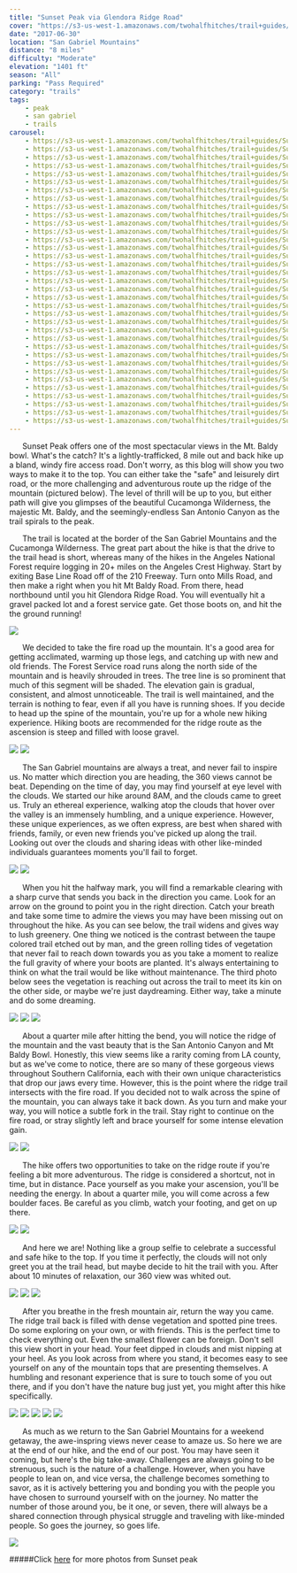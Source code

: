 ```yaml
---
title: "Sunset Peak via Glendora Ridge Road"
cover: "https://s3-us-west-1.amazonaws.com/twohalfhitches/trail+guides/Sunset+Peak/_J8A1228.jpg"
date: "2017-06-30"
location: "San Gabriel Mountains"
distance: "8 miles"
difficulty: "Moderate"
elevation: "1401 ft"
season: "All"
parking: "Pass Required"
category: "trails"
tags:
    - peak
    - san gabriel
    - trails
carousel:
    - https://s3-us-west-1.amazonaws.com/twohalfhitches/trail+guides/Sunset+Peak/_J8A1097.jpg
    - https://s3-us-west-1.amazonaws.com/twohalfhitches/trail+guides/Sunset+Peak/_J8A1086.jpg
    - https://s3-us-west-1.amazonaws.com/twohalfhitches/trail+guides/Sunset+Peak/_J8A1078.jpg
    - https://s3-us-west-1.amazonaws.com/twohalfhitches/trail+guides/Sunset+Peak/_J8A1093.jpg
    - https://s3-us-west-1.amazonaws.com/twohalfhitches/trail+guides/Sunset+Peak/_J8A1103.jpg
    - https://s3-us-west-1.amazonaws.com/twohalfhitches/trail+guides/Sunset+Peak/_J8A1109.jpg
    - https://s3-us-west-1.amazonaws.com/twohalfhitches/trail+guides/Sunset+Peak/_J8A1113.jpg
    - https://s3-us-west-1.amazonaws.com/twohalfhitches/trail+guides/Sunset+Peak/_J8A1123.jpg
    - https://s3-us-west-1.amazonaws.com/twohalfhitches/trail+guides/Sunset+Peak/_J8A1187.jpg
    - https://s3-us-west-1.amazonaws.com/twohalfhitches/trail+guides/Sunset+Peak/_J8A1147.jpg
    - https://s3-us-west-1.amazonaws.com/twohalfhitches/trail+guides/Sunset+Peak/_J8A1150.jpg
    - https://s3-us-west-1.amazonaws.com/twohalfhitches/trail+guides/Sunset+Peak/_J8A1192.jpg
    - https://s3-us-west-1.amazonaws.com/twohalfhitches/trail+guides/Sunset+Peak/_J8A1194.jpg
    - https://s3-us-west-1.amazonaws.com/twohalfhitches/trail+guides/Sunset+Peak/_J8A1204.jpg
    - https://s3-us-west-1.amazonaws.com/twohalfhitches/trail+guides/Sunset+Peak/_J8A1218.jpg
    - https://s3-us-west-1.amazonaws.com/twohalfhitches/trail+guides/Sunset+Peak/_J8A1218.jpg
    - https://s3-us-west-1.amazonaws.com/twohalfhitches/trail+guides/Sunset+Peak/_J8A1218.jpg
    - https://s3-us-west-1.amazonaws.com/twohalfhitches/trail+guides/Sunset+Peak/_J8A1225.jpg
    - https://s3-us-west-1.amazonaws.com/twohalfhitches/trail+guides/Sunset+Peak/_J8A1241.jpg
    - https://s3-us-west-1.amazonaws.com/twohalfhitches/trail+guides/Sunset+Peak/_J8A1243.jpg
    - https://s3-us-west-1.amazonaws.com/twohalfhitches/trail+guides/Sunset+Peak/_J8A1245.jpg
    - https://s3-us-west-1.amazonaws.com/twohalfhitches/trail+guides/Sunset+Peak/_J8A1248.jpg
    - https://s3-us-west-1.amazonaws.com/twohalfhitches/trail+guides/Sunset+Peak/_J8A1249.jpg
    - https://s3-us-west-1.amazonaws.com/twohalfhitches/trail+guides/Sunset+Peak/_J8A1256.jpg
    - https://s3-us-west-1.amazonaws.com/twohalfhitches/trail+guides/Sunset+Peak/_J8A1258.jpg
    - https://s3-us-west-1.amazonaws.com/twohalfhitches/trail+guides/Sunset+Peak/_J8A1260.jpg
    - https://s3-us-west-1.amazonaws.com/twohalfhitches/trail+guides/Sunset+Peak/_J8A1263.jpg
    - https://s3-us-west-1.amazonaws.com/twohalfhitches/trail+guides/Sunset+Peak/_J8A1325.jpg
    - https://s3-us-west-1.amazonaws.com/twohalfhitches/trail+guides/Sunset+Peak/_J8A1327.jpg
    - https://s3-us-west-1.amazonaws.com/twohalfhitches/trail+guides/Sunset+Peak/_J8A1346.jpg
    - https://s3-us-west-1.amazonaws.com/twohalfhitches/trail+guides/Sunset+Peak/_J8A1414.jpg
    - https://s3-us-west-1.amazonaws.com/twohalfhitches/trail+guides/Sunset+Peak/_J8A1442.jpg
    - https://s3-us-west-1.amazonaws.com/twohalfhitches/trail+guides/Sunset+Peak/_J8A1467.jpg
    - https://s3-us-west-1.amazonaws.com/twohalfhitches/trail+guides/Sunset+Peak/_J8A1475.jpg
    - https://s3-us-west-1.amazonaws.com/twohalfhitches/trail+guides/Sunset+Peak/_J8A1491.jpg
---
```


&nbsp;&nbsp;&nbsp;&nbsp;&nbsp;&nbsp;Sunset Peak offers one of the most spectacular views in the Mt. Baldy bowl. What's the catch? It's a lightly-trafficked, 8 mile out and back hike up a bland, windy fire access road. Don't worry, as this blog will show you two ways to make it to the top. You can either take the "safe" and leisurely dirt road, or the more challenging and adventurous route up the ridge of the mountain (pictured below). The level of thrill will be up to you, but either path will give you glimpses of the beautiful Cucamonga Wilderness, the majestic Mt. Baldy, and the seemingly-endless San Antonio Canyon as the trail spirals to the peak.

&nbsp;&nbsp;&nbsp;&nbsp;&nbsp;&nbsp;The trail is located at the border of the San Gabriel Mountains and the Cucamonga Wilderness. The great part about the hike is that the drive to the trail head is short, whereas many of the hikes in the Angeles National Forest require logging in 20+ miles on the Angeles Crest Highway. Start by exiting Base Line Road off of the 210 Freeway. Turn onto Mills Road, and then make a right when you hit Mt Baldy Road. From there, head northbound until you hit Glendora Ridge Road. You will eventually hit a gravel packed lot and a forest service gate. Get those boots on, and hit the the ground running!

![](https://s3-us-west-1.amazonaws.com/twohalfhitches/trail+guides/Sunset+Peak/_J8A1497.jpg)

&nbsp;&nbsp;&nbsp;&nbsp;&nbsp;&nbsp;We decided to take the fire road up the mountain. It's a good area for getting acclimated, warming up those legs, and catching up with new and old friends. The Forest Service road runs along the north side of the mountain and is heavily shrouded in trees. The tree line is so prominent that much of this segment will be shaded. The elevation gain is gradual, consistent, and almost unnoticeable. The trail is well maintained, and the terrain is nothing to fear, even if all you have is running shoes. If you decide to head up the spine of the mountain, you're up for a whole new hiking experience. Hiking boots are recommended for the ridge route as the ascension is steep and filled with loose gravel.

![](https://s3-us-west-1.amazonaws.com/twohalfhitches/trail+guides/Sunset+Peak/_J8A1074.jpg)
![](https://s3-us-west-1.amazonaws.com/twohalfhitches/trail+guides/Sunset+Peak/_J8A1084.jpg)

&nbsp;&nbsp;&nbsp;&nbsp;&nbsp;&nbsp;The San Gabriel mountains are always a treat, and never fail to inspire us. No matter which direction you are heading, the 360 views cannot be beat. Depending on the time of day, you may find yourself at eye level with the clouds. We started our hike around 8AM, and the clouds came to greet us. Truly an ethereal experience, walking atop the clouds that hover over the valley is an immensely humbling, and a unique experience. However, these unique experiences, as we often express, are best when shared with friends, family, or even new friends you've picked up along the trail. Looking out over the clouds and sharing ideas with other like-minded individuals guarantees moments you'll fail to forget.

![](https://s3-us-west-1.amazonaws.com/twohalfhitches/trail+guides/Sunset+Peak/_J8A1134.jpg)
![](https://s3-us-west-1.amazonaws.com/twohalfhitches/trail+guides/Sunset+Peak/_J8A1162.jpg)

&nbsp;&nbsp;&nbsp;&nbsp;&nbsp;&nbsp;When you hit the halfway mark, you will find a remarkable clearing with a sharp curve that sends you back in the direction you came. Look for an arrow on the ground to point you in the right direction. Catch your breath and take some time to admire the views you may have been missing out on throughout the hike. As you can see below, the trail widens and gives way to lush greenery. One thing we noticed is the contrast between the taupe colored trail etched out by man, and the green rolling tides of vegetation that never fail to reach down towards you as you take a moment to realize the full gravity of where your boots are planted. It's always entertaining to think on what the trail would be like without maintenance. The third photo below sees the vegetation is reaching out across the trail to meet its kin on the other side, or maybe we're just daydreaming. Either way, take a minute and do some dreaming.

![](https://s3-us-west-1.amazonaws.com/twohalfhitches/trail+guides/Sunset+Peak/_J8A1172.jpg)
![](https://s3-us-west-1.amazonaws.com/twohalfhitches/trail+guides/Sunset+Peak/_J8A1173.jpg)
![](https://s3-us-west-1.amazonaws.com/twohalfhitches/trail+guides/Sunset+Peak/_J8A1176.jpg)

&nbsp;&nbsp;&nbsp;&nbsp;&nbsp;&nbsp;About a quarter mile after hitting the bend, you will notice the ridge of the mountain and the vast beauty that is the San Antonio Canyon and Mt Baldy Bowl. Honestly, this view seems like a rarity coming from LA county, but as we've come to notice, there are so many of these gorgeous views throughout Southern California, each with their own unique characteristics that drop our jaws every time. However, this is the point where the ridge trail intersects with the fire road. If you decided not to walk across the spine of the mountain, you can always take it back down. As you turn and make your way, you will notice a subtle fork in the trail. Stay right to continue on the fire road, or stray slightly left and brace yourself for some intense elevation gain.

![](https://s3-us-west-1.amazonaws.com/twohalfhitches/trail+guides/Sunset+Peak/_J8A1188.jpg)
![](https://s3-us-west-1.amazonaws.com/twohalfhitches/trail+guides/Sunset+Peak/_J8A1191.jpg)

&nbsp;&nbsp;&nbsp;&nbsp;&nbsp;&nbsp;The hike offers two opportunities to take on the ridge route if you're feeling a bit more adventurous. The ridge is considered a shortcut, not in time, but in distance. Pace yourself as you make your ascension, you'll be needing the energy. In about a quarter mile, you will come across a few boulder faces. Be careful as you climb, watch your footing, and get on up there.

![](https://s3-us-west-1.amazonaws.com/twohalfhitches/trail+guides/Sunset+Peak/_J8A1201.jpg)
![](https://s3-us-west-1.amazonaws.com/twohalfhitches/trail+guides/Sunset+Peak/_J8A1211.jpg)

&nbsp;&nbsp;&nbsp;&nbsp;&nbsp;&nbsp;And here we are! Nothing like a group selfie to celebrate a successful and safe hike to the top. If you time it perfectly, the clouds will not only greet you at the trail head, but maybe decide to hit the trail with you. After about 10 minutes of relaxation, our 360 view was whited out.

![](https://s3-us-west-1.amazonaws.com/twohalfhitches/trail+guides/Sunset+Peak/GOPR0088.jpg)
![](https://s3-us-west-1.amazonaws.com/twohalfhitches/trail+guides/Sunset+Peak/_J8A1229.jpg)
![](https://s3-us-west-1.amazonaws.com/twohalfhitches/trail+guides/Sunset+Peak/_J8A1333.jpg)

&nbsp;&nbsp;&nbsp;&nbsp;&nbsp;&nbsp;After you breathe in the fresh mountain air, return the way you came. The ridge trail back is filled with dense vegetation and spotted pine trees. Do some exploring on your own, or with friends. This is the perfect time to check everything out. Even the smallest flower can be foreign. Don't sell this view short in your head. Your feet dipped in clouds and mist nipping at your heel. As you look across from where you stand, it becomes easy to see yourself on any of the mountain tops that are presenting themselves. A humbling and resonant experience that is sure to touch some of you out there, and if you don't have the nature bug just yet, you might after this hike specifically.

![](https://s3-us-west-1.amazonaws.com/twohalfhitches/trail+guides/Sunset+Peak/franz.jpeg)
![](https://s3-us-west-1.amazonaws.com/twohalfhitches/trail+guides/Sunset+Peak/fog.jpeg)
![](https://s3-us-west-1.amazonaws.com/twohalfhitches/trail+guides/Sunset+Peak/_J8A1466.jpg)
![](https://s3-us-west-1.amazonaws.com/twohalfhitches/trail+guides/Sunset+Peak/_J8A1472.jpg)
![](https://s3-us-west-1.amazonaws.com/twohalfhitches/trail+guides/Sunset+Peak/_J8A1489.jpg)

&nbsp;&nbsp;&nbsp;&nbsp;&nbsp;&nbsp;As much as we return to the San Gabriel Mountains for a weekend getaway, the awe-inspring views never cease to amaze us. So here we are at the end of our hike, and the end of our post. You may have seen it coming, but here's the big take-away. Challenges are always going to be strenuous, such is the nature of a challenge. However, when you have people to lean on, and vice versa, the challenge becomes something to savor, as it is actively bettering you and bonding you with the people you have chosen to surround yourself with on the journey. No matter the number of those around you, be it one, or seven, there will always be a shared connection through physical struggle and traveling with like-minded people. So goes the journey, so goes life.

![](https://s3-us-west-1.amazonaws.com/twohalfhitches/trail+guides/Sunset+Peak/_J8A1493.jpg)

#####Click <a href="https://www.flickr.com/photos/152108118@N03/sets/72157682763291554" target="_blank">here</a> for more photos from Sunset peak
